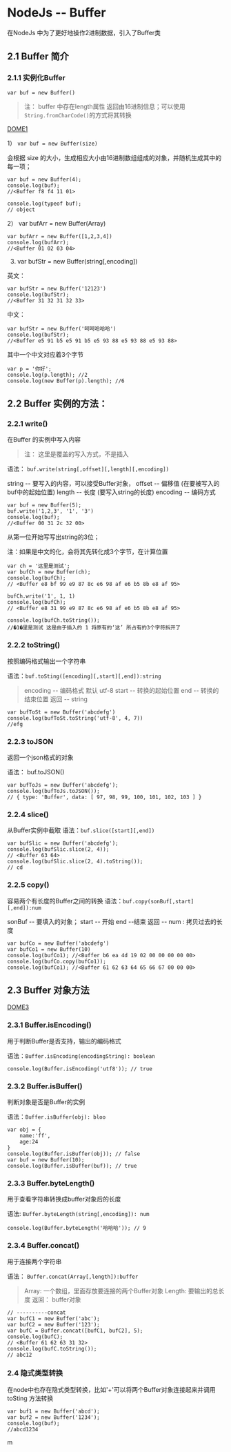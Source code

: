 # NodeJs -- Buffer

在NodeJs 中为了更好地操作2进制数据，引入了Buffer类

## 2.1 Buffer 简介

### 2.1.1 实例化Buffer

`var buf = new Buffer()`
>注： buffer 中存在length属性
> 返回由16进制信息；可以使用`String.fromCharCode()`的方式将其转换

[DOME1](././BufferHtml/dome1.html)

1） `var buf = new Buffer(size) `

会根据 size 的大小，生成相应大小由16进制数组组成的对象，并随机生成其中的每一项；

```
var buf = new Buffer(4);
console.log(buf);
//<Buffer f8 f4 11 01>

console.log(typeof buf);
// object
```

2） var bufArr = new Buffer(Array)

```
var bufArr = new Buffer([1,2,3,4])
console.log(bufArr);
//<Buffer 01 02 03 04>
```

3) var bufStr = new Buffer(string[,encoding])

英文：
```
var bufStr = new Buffer('12123')
console.log(bufStr);
//<Buffer 31 32 31 32 33>
```

中文：
```
var bufStr = new Buffer('呵呵哈哈哈')
console.log(bufStr);
//<Buffer e5 91 b5 e5 91 b5 e5 93 88 e5 93 88 e5 93 88>
```

其中一个中文对应着3个字节
```
var p = '你好';
console.log(p.length); //2
console.log(new Buffer(p).length); //6
```

## 2.2 Buffer 实例的方法：

### 2.2.1 write()

在Buffer 的实例中写入内容
> 注： 这里是覆盖的写入方式，不是插入

语法：
`buf.write(string[,offset][,length][,encoding])`

string -- 要写入的内容，可以接受Buffer对象，
offset -- 偏移值 (在要被写入的buf中的起始位置)
length -- 长度 (要写入string的长度)
encoding -- 编码方式

```
var buf = new Buffer(5);
buf.write('1,2,3', '1', '3')
console.log(buf);
//<Buffer 00 31 2c 32 00>
```
从第一位开始写写出string的3位；

注：如果是中文的化，会将其先转化成3个字节，在计算位置

```
var ch = '这里是测试';
var bufCh = new Buffer(ch);
console.log(bufCh);
// <Buffer e8 bf 99 e9 87 8c e6 98 af e6 b5 8b e8 af 95>

bufCh.write('1', 1, 1)
console.log(bufCh);
// <Buffer e8 31 99 e9 87 8c e6 98 af e6 b5 8b e8 af 95>

console.log(bufCh.toString());
//�1�里是测试 这是由于插入的 1 将原有的‘这’ 所占有的3个字符拆开了
```

### 2.2.2 toString()
按照编码格式输出一个字符串

语法：`buf.toSting([encoding][,start][,end]):string`

>encoding -- 编码格式 默认 utf-8
start -- 转换的起始位置
end -- 转换的结束位置
返回 -- string

```
var bufToSt = new Buffer('abcdefg')
console.log(bufToSt.toString('utf-8', 4, 7))
//efg
```

### 2.2.3 toJSON

返回一个json格式的对象

语法： buf.toJSON()

```
var bufToJs = new Buffer('abcdefg');
console.log(bufToJs.toJSON());
// { type: 'Buffer', data: [ 97, 98, 99, 100, 101, 102, 103 ] }
```

### 2.2.4 slice()

从Buffer实例中截取
语法：`buf.slice([start][,end])`

```
var bufSlic = new Buffer('abcdefg');
console.log(bufSlic.slice(2, 4));
// <Buffer 63 64>
console.log(bufSlic.slice(2, 4).toString());
// cd
```

### 2.2.5 copy()

容易两个有长度的Buffer之间的转换
语法：`buf.copy(sonBuf[,start][,end]):num`

sonBuf -- 要填入的对象；
start -- 开始
end --结束
返回 -- num : 拷贝过去的长度

```
var bufCo = new Buffer('abcdefg')
var bufCo1 = new Buffer(10)
console.log(bufCo1); //<Buffer b6 ea 4d 19 02 00 00 00 00 00>
console.log(bufCo.copy(bufCo1));
console.log(bufCo1); //<Buffer 61 62 63 64 65 66 67 00 00 00>
```

## 2.3 Buffer 对象方法

[DOME3](././BufferHtml/dome3.js)

### 2.3.1 Buffer.isEncoding()
用于判断Buffer是否支持，输出的编码格式

语法：`Buffer.isEncoding(encodingString): boolean`

`console.log(Buffer.isEncoding('utf8')); // true`

### 2.3.2 Buffer.isBuffer()

判断对象是否是Buffer的实例

语法：`Buffer.isBuffer(obj): bloo`

```
var obj = {
    name:'ff',
    age:24
}
console.log(Buffer.isBuffer(obj)); // false
var buf = new Buffer(10);
console.log(Buffer.isBuffer(buf)); // true
```

### 2.3.3 Buffer.byteLength()

用于查看字符串转换成buffer对象后的长度

语法:
`Buffer.byteLength(string[,encoding]): num`


`console.log(Buffer.byteLength('哈哈哈')); // 9`

### 2.3.4 Buffer.concat()

用于连接两个字符串

语法：
`Buffer.concat(Array[,length]):buffer`

>Array: 一个数组，里面存放要连接的两个Buffer对象
Length: 要输出的总长度
返回： buffer对象

```
// ----------concat
var bufC1 = new Buffer('abc');
var bufC2 = new Buffer('123');
var bufC = Buffer.concat([bufC1, bufC2], 5);
console.log(bufC);
// <Buffer 61 62 63 31 32>
console.log(bufC.toString());
// abc12
```

### 2.4 隐式类型转换

在node中也存在隐式类型转换，比如'+'可以将两个Buffer对象连接起来并调用toSting 方法转换

```
var buf1 = new Buffer('abcd');
var buf2 = new Buffer('1234');
console.log(buf);
//abcd1234
```


















m

